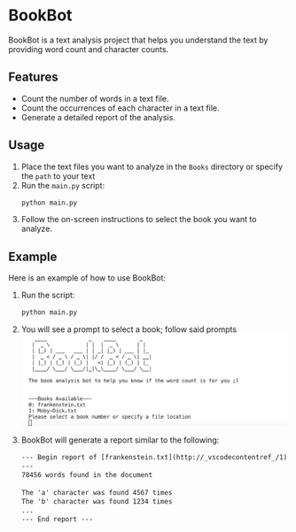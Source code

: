 # BookBot

BookBot is a text analysis project that helps you understand the text by providing word count and character counts.

## Features

- Count the number of words in a text file.
- Count the occurrences of each character in a text file.
- Generate a detailed report of the analysis.

## Usage

1. Place the text files you want to analyze in the `Books` directory or specify the `path` to your text
2. Run the `main.py` script:
    ```sh
    python main.py
    ```
3. Follow the on-screen instructions to select the book you want to analyze.

## Example

Here is an example of how to use BookBot:

1. Run the script:
    ```sh
    python main.py
    ```
2. You will see a prompt to select a book; follow said prompts
![Welcome Screen](image.png)

3. BookBot will generate a report similar to the following:
    ```
    --- Begin report of [frankenstein.txt](http://_vscodecontentref_/1) ---
    78456 words found in the document

    The 'a' character was found 4567 times
    The 'b' character was found 1234 times
    ...
    --- End report ---
    ```


